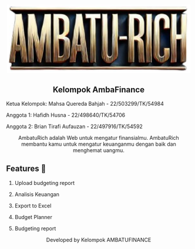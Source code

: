 <p align="center">
 <img width="500px" src="docs/logo.png" />
</p>
<p align="center">
 <h2 align="center">Kelompok AmbaFinance</h2>
 <p align="start">Ketua Kelompok: Mahsa Quereda Bahjah - 22/503299/TK/54984</p>
 <p align="start">Anggota 1: Hafidh Husna - 22/498640/TK/54706</p>
 <p align="start">Anggota 2: Brian Tirafi Aufauzan - 22/497916/TK/54592</p>
</p>

<p align="center">
 <p align="center">AmbatuRich adalah Web untuk mengatur finansialmu. AmbatuRich membantu kamu untuk mengatur keuanganmu dengan baik dan menghemat uangmu.</p>
</p>

## Features 💼

1. Upload budgeting report

2. Analisis Keuangan

3. Export to Excel

4. Budget Planner

5. Budgeting report

<p align="center">
Developed by Kelompok AMBATUFINANCE
</p>
